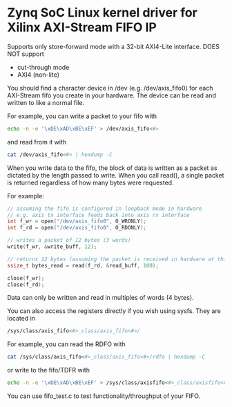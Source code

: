 # Zynq SoC Linux kernel driver for Xilinx AXI-Stream FIFO IP
Supports only store-forward mode with a 32-bit AXI4-Lite interface. DOES NOT support
- cut-through mode
- AXI4 (non-lite)

You should find a character device in /dev (e.g. /dev/axis_fifo0) for each AXI-Stream fifo you create in your hardware. The device can be read and written to like a normal file.

For example, you can write a packet to your fifo with
```bash
echo -n -e '\xDE\xAD\xBE\xEF' > /dev/axis_fifo<#>
```
and read from it with
```bash
cat /dev/axis_fifo<#> | hexdump -C
```

When you write data to the fifo, the block of data is written as a packet as dictated by the length passed to write. When you call read(), a single packet is returned regardless of how many bytes were requested.

For example:
```c
// assuming the fifo is configured in loopback mode in hardware
// e.g. axis tx interface feeds back into axis rx interface
int f_wr = open("/dev/axis_fifo0", O_WRONLY);
int f_rd = open("/dev/axis_fifo0", O_RDONLY);

// writes a packet of 12 bytes (3 words)
write(f_wr, &write_buff, 12);

// returns 12 bytes (assuming the packet is received in hardware at this point)
ssize_t bytes_read = read(f_rd, &read_buff, 100);

close(f_wr);
close(f_rd);
```

Data can only be written and read in multiples of words (4 bytes).

You can also access the registers directly if you wish using sysfs. They are located in
```bash
/sys/class/axis_fifo<#>_class/axis_fifo<#>/
```
For example, you can read the RDFO with
```bash
cat /sys/class/axis_fifo<#>_class/axis_fifo<#>/rdfo | hexdump -C
```
or write to the fifo/TDFR with
```bash
echo -n -e '\xDE\xAD\xBE\xEF' > /sys/class/axisfifo<#>_class/axisfifo<#>/tdfd
```

You can use fifo_test.c to test functionality/throughput of your FIFO.
